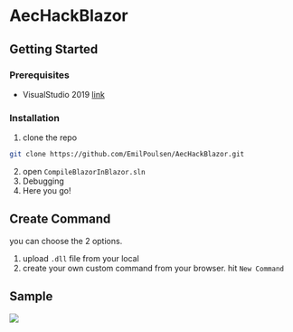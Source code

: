 # AecHackBlazor

## Getting Started
### Prerequisites
* VisualStudio 2019 [link](https://visualstudio.microsoft.com/downloads/)

### Installation
1. clone the repo

```sh
git clone https://github.com/EmilPoulsen/AecHackBlazor.git
```

2. open `CompileBlazorInBlazor.sln`
3. Debugging
4. Here you go!

## Create Command
you can choose the 2 options.
1. upload `.dll` file from your local
2. create your own custom command from your browser. hit `New Command`

## Sample
![](https://github.com/EmilPoulsen/AecHackBlazor/blob/main/gifs/demo-gif-01.gif)
